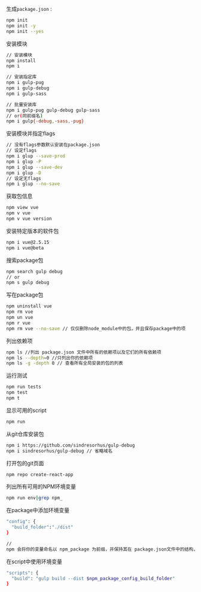 生成`package.json` :

```sh
npm init
npm init -y
npm init --yes
```

安装模块

```sh
// 安装模块
npm install
npm i

// 安装指定库 
npm i gulp-pug
npm i gulp-debug
npm i gulp-sass

// 批量安装库
npm i gulp-pug gulp-debug gulp-sass
// or(同前缀名)
npm i gulp{-debug,-sass,-pug}
```

安装模块并指定flags

```sh
// 没有flags参数默认安装在package.json
// 设定flags
npm i glup --save-prod
npm i glup -P
npm i glup --save-dev
npm i glup -D
// 设定无flags
npm i glup --no-save
```

获取包信息

```sh
npm view vue
npm v vue
npm v vue version
```

安装特定版本的软件包

```sh
npm i vue@2.5.15
npm i vue@beta
```

搜索package包

```sh
npm search gulp debug
// or 
npm s gulp debug
```

写在package包

```sh
npm uninstall vue
npm rm vue
npm un vue
npm r vue
npm rm vue --no-save // 仅仅删除node_module中的包，并且保存package中的项
```

列出依赖项

```sh
npm ls //列出 package.json 文件中所有的依赖项以及它们的所有依赖项
npm ls --depth=0 //只列出你的依赖项
npm ls -g -depth 0 // 查看所有全局安装的包的列表
```

运行测试

```sh
npm run tests
npm test
npm t
```

显示可用的script

```sh
npm run
```

从git仓库安装包

```sh
npm i https://github.com/sindresorhus/gulp-debug
npm i sindresorhus/gulp-debug // 省略域名
```

打开包的git页面

```sh
npm repo create-react-app
```

列出所有可用的NPM环境变量

```sh
npm run env|grep npm_
```

在package中添加环境变量

```sh
"config": {
  "build_folder":"./dist"
}

// 
npm 会将你的变量命名以 npm_package 为前缀，并保持其在 package.json文件中的结构，即 config_build_folder 。
```

在script中使用环境变量

```sh
"scripts": {
  "build": "gulp build --dist $npm_package_config_build_folder"
}
```



